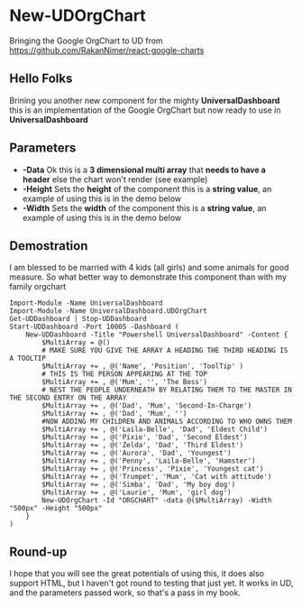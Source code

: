 # New-UDOrgChart
Bringing the Google OrgChart to UD from https://github.com/RakanNimer/react-google-charts

## Hello Folks
Brining you another new component for the mighty **UniversalDashboard** this is an implementation of the Google OrgChart but now
ready to use in **UniversalDashboard**

## Parameters
* **-Data** Ok this is a **3 dimensional multi array** that **needs to have a header** else the chart won't render (see example)
* **-Height** Sets the **height** of the component this is a **string value**, an example of using this is in the demo below
* **-Width** Sets the **width** of the component this is a **string value**, an example of using this is in the demo below

## Demostration

I am blessed to be married with 4 kids (all girls) and some animals for good measure.  So what better way to demonstrate this 
component than with my family orgchart

```
Import-Module -Name UniversalDashboard
Import-Module -Name UniversalDashboard.UDOrgChart
Get-UDDashboard | Stop-UDDashboard
Start-UDDashboard -Port 10005 -Dashboard (
    New-UDDashboard -Title "Powershell UniversalDashboard" -Content {
        $MultiArray = @()
        # MAKE SURE YOU GIVE THE ARRAY A HEADING THE THIRD HEADING IS A TOOLTIP
        $MultiArray += , @('Name', 'Position', 'ToolTip' )
        # THIS IS THE PERSON APPEARING AT THE TOP
        $MultiArray += , @('Mum', '', 'The Boss')
        # NEST THE PEOPLE UNDERNEATH BY RELATING THEM TO THE MASTER IN THE SECOND ENTRY ON THE ARRAY
        $MultiArray += , @('Dad', 'Mum', 'Second-In-Charge')
        $MultiArray += , @('Dad', 'Mum', '')
        #NOW ADDING MY CHILDREN AND ANIMALS ACCORDING TO WHO OWNS THEM
        $MultiArray += , @('Laila-Belle', 'Dad', 'Eldest Child')
        $MultiArray += , @('Pixie', 'Dad', 'Second Eldest')
        $MultiArray += , @('Zelda', 'Dad', 'Third Eldest')
        $MultiArray += , @('Aurora', 'Dad', 'Youngest')
        $MultiArray += , @('Penny', 'Laila-Belle', 'Hamster')
        $MultiArray += , @('Princess', 'Pixie', 'Youngest cat')
        $MultiArray += , @('Trumpet', 'Mum', 'Cat with attitude')
        $MultiArray += , @('Simba', 'Dad', 'My boy dog')
        $MultiArray += , @('Laurie', 'Mum', 'girl dog')
        New-UDOrgChart -Id "ORGCHART" -data @($MultiArray) -Width "500px" -Height "500px"
    }
)

```

## Round-up
I hope that you will see the great potentials of using this, it does also support HTML, but I haven't got round to testing that
just yet. It works in UD, and the parameters passed work, so that's a pass in my book. 
